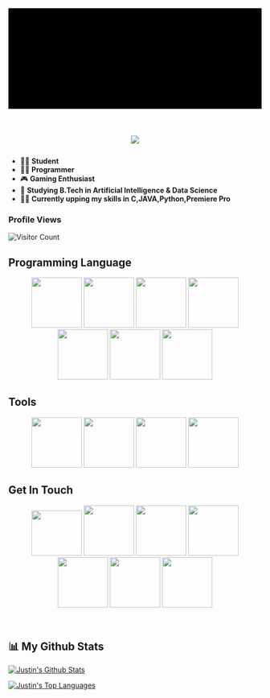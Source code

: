 <img src = https://github.com/Juz-Tom-J/Juz-Tom-J/blob/8515ad73130a6b3a2f4ad4bf33d21c9695915558/cybermatrix.gif width = 1400 height = 200>

<h1 align="center">
  <a href="https://git.io/typing-svg">
    <img src="https://readme-typing-svg.herokuapp.com?font=calibri&color=%2313F000&lines=Hey+Guys!+👋;I+am+Justin+Thomas+Jo;+👇+Check+out+more+about+me!+👇&center=true&size=30">
  </a>
</h1>



- 👨‍🎓	   **Student**
- 👨‍💻    **Programmer**
- 🎮    **Gaming Enthusiast**
- 📝	**Studying B.Tech in Artificial Intelligence & Data Science**
- 🧑‍💻	 **Currently upping my skills in C,JAVA,Python,Premiere Pro**

### Profile Views
![Visitor Count](https://profile-counter.glitch.me/{Juz-Tom-J}/count.svg)

## Programming Language

<p align = "center">
<img src = https://img.icons8.com/color/344/c-programming.png width = 100 height = 100>
<img src = https://img.icons8.com/color/344/java-coffee-cup-logo--v1.png width = 100 height = 100>
<img src = https://img.icons8.com/color/344/c-plus-plus-logo.png width = 100 height = 100>
<img src = https://img.icons8.com/color/344/python--v1.png width = 100 height = 100>
<img src = https://img.icons8.com/color/344/html-5--v1.png width = 100 height = 100>
<img src = https://img.icons8.com/color/344/css3.png width = 100 height = 100>
<img src = https://img.icons8.com/fluency/344/mysql-logo.png width = 100 height = 100>
</p>

## Tools

<p align = "center">
<img src = https://img.icons8.com/color/344/visual-studio-code-2019.png width = 100 height = 100>
<img src = https://img.icons8.com/offices/344/java-eclipse.png width = 100 height = 100>
<img src = https://img.icons8.com/color/344/adobe-premiere-pro--v1.png width = 100 height = 100>
<img src = https://img.icons8.com/officel/344/obs-studio.png width = 100 height = 100>
</p>

## Get In Touch

<p align = "center">
<a href = mailto:justinthomas10235@gmail.com><img src = https://img.icons8.com/color/344/gmail--v1.png width = 100 height = 90></a>
<a href = https://linkedin.com/in/justin-thomas-670545a6><img src = https://img.icons8.com/plasticine/344/linkedin.png width = 100 height = 100></a>
<a href = https://instagram.com/juz_ti_n><img src = https://img.icons8.com/plasticine/344/instagram-new--v2.png width = 100 height = 100></a>
<a href = https://facebook.com/juz.tom.j.31><img src = https://img.icons8.com/plasticine/344/facebook-new.png width = 100 height = 100></a>
<a href = https://www.snapchat.com/add/justin.310701><img src = https://img.icons8.com/plasticine/344/snapchat.png width = 100 height = 100></a>
<a href = https://www.discordapp.com/users/Justin-Thomas-Jo#6004><img src = https://img.icons8.com/plasticine/344/discord-logo.png width = 100 height = 100></a>
<a href = https://web.whatsapp.com/send?phone=+971552380563><img src = https://img.icons8.com/plasticine/344/whatsapp.png width = 100 height = 100></a>
</p>
<br/>

## 📊 My Github Stats

<a href="https://github.com/Juz-Tom-J/github-readme-stats"><img alt="Justin's Github Stats" src="https://github-readme-stats.vercel.app/api?username=Juz-Tom-J&theme=blue-green&bg_color=0D1117" alt="Juz-Tom-J" /></a><br>

<a href="https://github.com/Juz-Tom-J/github-readme-stats"><img alt="Justin's Top Languages" src="https://github-readme-stats.vercel.app/api/top-langs/?username=Juz-Tom-J&langs_count=8&count_private=true&layout=compact&theme=react&hide_border=true&bg_color=0D1117" /></a>
  <br/>
